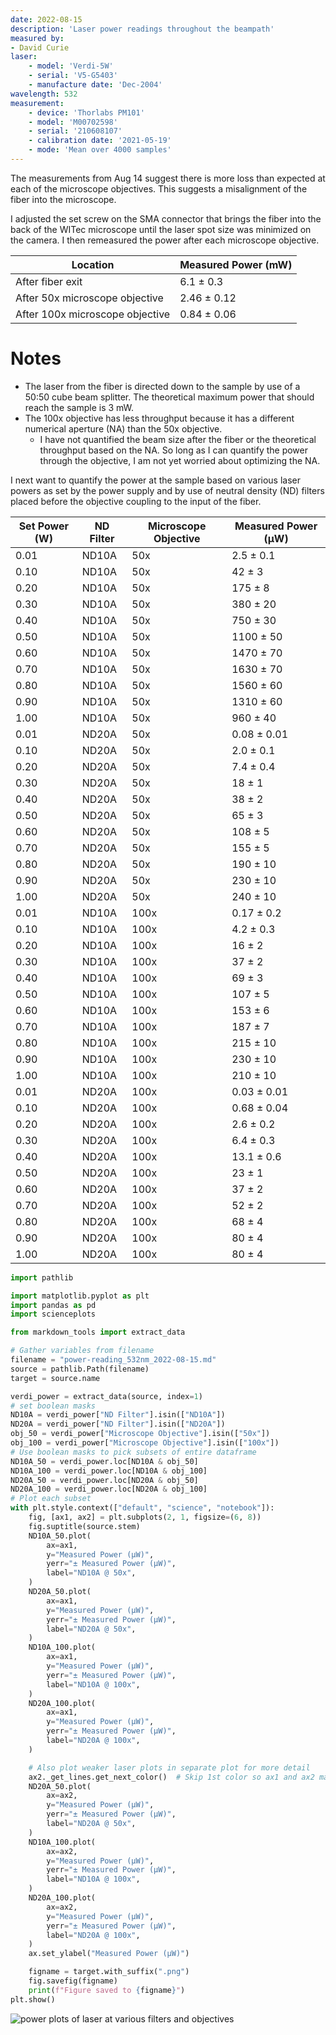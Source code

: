 ```yaml
---
date: 2022-08-15
description: 'Laser power readings throughout the beampath'
measured by:
- David Curie
laser:
    - model: 'Verdi-5W'
    - serial: 'V5-G5403'
    - manufacture date: 'Dec-2004'
wavelength: 532
measurement:
    - device: 'Thorlabs PM101'
    - model: 'M00702598'
    - serial: '210608107'
    - calibration date: '2021-05-19'
    - mode: 'Mean over 4000 samples'
---
```


The measurements from Aug 14 suggest there is more loss than expected at each
of the microscope objectives. This suggests a misalignment of the fiber into
the microscope.

I adjusted the set screw on the SMA connector that brings the fiber into the
back of the WITec microscope until the laser spot size was minimized on the
camera. I then remeasured the power after each microscope objective.

| Location                        | Measured Power (mW) |
|---------------------------------|---------------------|
| After fiber exit                | 6.1  ± 0.3          |
| After 50x microscope objective  | 2.46 ± 0.12         |
| After 100x microscope objective | 0.84 ± 0.06         |

# Notes

- The laser from the fiber is directed down to the sample by use of a 50:50
  cube beam splitter. The theoretical maximum power that should reach the
  sample is 3 mW.
- The 100x objective has less throughput because it has a different numerical aperture (NA) than the 50x objective.
    - I have not quantified the beam size after the fiber or the theoretical throughput based on the NA. So long as I can quantify the power through the objective, I am not yet worried about optimizing the NA.

I next want to quantify the power at the sample based on various laser powers
as set by the power supply and by use of neutral density (ND) filters placed
before the objective coupling to the input of the fiber.

| Set Power (W) | ND Filter | Microscope Objective | Measured Power (µW) |
|---------------|-----------|----------------------|---------------------|
| 0.01          | ND10A     | 50x                  | 2.5  ± 0.1          |
| 0.10          | ND10A     | 50x                  | 42   ± 3            |
| 0.20          | ND10A     | 50x                  | 175  ± 8            |
| 0.30          | ND10A     | 50x                  | 380  ± 20           |
| 0.40          | ND10A     | 50x                  | 750  ± 30           |
| 0.50          | ND10A     | 50x                  | 1100 ± 50           |
| 0.60          | ND10A     | 50x                  | 1470 ± 70           |
| 0.70          | ND10A     | 50x                  | 1630 ± 70           |
| 0.80          | ND10A     | 50x                  | 1560 ± 60           |
| 0.90          | ND10A     | 50x                  | 1310 ± 60           |
| 1.00          | ND10A     | 50x                  | 960  ± 40           |
| 0.01          | ND20A     | 50x                  | 0.08 ± 0.01         |
| 0.10          | ND20A     | 50x                  | 2.0  ± 0.1          |
| 0.20          | ND20A     | 50x                  | 7.4  ± 0.4          |
| 0.30          | ND20A     | 50x                  | 18   ± 1            |
| 0.40          | ND20A     | 50x                  | 38   ± 2            |
| 0.50          | ND20A     | 50x                  | 65   ± 3            |
| 0.60          | ND20A     | 50x                  | 108  ± 5            |
| 0.70          | ND20A     | 50x                  | 155  ± 5            |
| 0.80          | ND20A     | 50x                  | 190  ± 10           |
| 0.90          | ND20A     | 50x                  | 230  ± 10           |
| 1.00          | ND20A     | 50x                  | 240  ± 10           |
| 0.01          | ND10A     | 100x                 | 0.17 ± 0.2          |
| 0.10          | ND10A     | 100x                 | 4.2  ± 0.3          |
| 0.20          | ND10A     | 100x                 | 16   ± 2            |
| 0.30          | ND10A     | 100x                 | 37   ± 2            |
| 0.40          | ND10A     | 100x                 | 69   ± 3            |
| 0.50          | ND10A     | 100x                 | 107  ± 5            |
| 0.60          | ND10A     | 100x                 | 153  ± 6            |
| 0.70          | ND10A     | 100x                 | 187  ± 7            |
| 0.80          | ND10A     | 100x                 | 215  ± 10           |
| 0.90          | ND10A     | 100x                 | 230  ± 10           |
| 1.00          | ND10A     | 100x                 | 210  ± 10           |
| 0.01          | ND20A     | 100x                 | 0.03 ± 0.01         |
| 0.10          | ND20A     | 100x                 | 0.68 ± 0.04         |
| 0.20          | ND20A     | 100x                 | 2.6  ± 0.2          |
| 0.30          | ND20A     | 100x                 | 6.4  ± 0.3          |
| 0.40          | ND20A     | 100x                 | 13.1 ± 0.6          |
| 0.50          | ND20A     | 100x                 | 23   ± 1            |
| 0.60          | ND20A     | 100x                 | 37   ± 2            |
| 0.70          | ND20A     | 100x                 | 52   ± 2            |
| 0.80          | ND20A     | 100x                 | 68   ± 4            |
| 0.90          | ND20A     | 100x                 | 80   ± 4            |
| 1.00          | ND20A     | 100x                 | 80   ± 4            |

```python
import pathlib

import matplotlib.pyplot as plt
import pandas as pd
import scienceplots

from markdown_tools import extract_data

# Gather variables from filename
filename = "power-reading_532nm_2022-08-15.md"
source = pathlib.Path(filename)
target = source.name

verdi_power = extract_data(source, index=1)
# set boolean masks
ND10A = verdi_power["ND Filter"].isin(["ND10A"])
ND20A = verdi_power["ND Filter"].isin(["ND20A"])
obj_50 = verdi_power["Microscope Objective"].isin(["50x"])
obj_100 = verdi_power["Microscope Objective"].isin(["100x"])
# Use boolean masks to pick subsets of entire dataframe
ND10A_50 = verdi_power.loc[ND10A & obj_50]
ND10A_100 = verdi_power.loc[ND10A & obj_100]
ND20A_50 = verdi_power.loc[ND20A & obj_50]
ND20A_100 = verdi_power.loc[ND20A & obj_100]
# Plot each subset
with plt.style.context(["default", "science", "notebook"]):
    fig, [ax1, ax2] = plt.subplots(2, 1, figsize=(6, 8))
    fig.suptitle(source.stem)
    ND10A_50.plot(
        ax=ax1,
        y="Measured Power (µW)",
        yerr="± Measured Power (µW)",
        label="ND10A @ 50x",
    )
    ND20A_50.plot(
        ax=ax1,
        y="Measured Power (µW)",
        yerr="± Measured Power (µW)",
        label="ND20A @ 50x",
    )
    ND10A_100.plot(
        ax=ax1,
        y="Measured Power (µW)",
        yerr="± Measured Power (µW)",
        label="ND10A @ 100x",
    )
    ND20A_100.plot(
        ax=ax1,
        y="Measured Power (µW)",
        yerr="± Measured Power (µW)",
        label="ND20A @ 100x",
    )

    # Also plot weaker laser plots in separate plot for more detail
    ax2._get_lines.get_next_color()  # Skip 1st color so ax1 and ax2 match
    ND20A_50.plot(
        ax=ax2,
        y="Measured Power (µW)",
        yerr="± Measured Power (µW)",
        label="ND20A @ 50x",
    )
    ND10A_100.plot(
        ax=ax2,
        y="Measured Power (µW)",
        yerr="± Measured Power (µW)",
        label="ND10A @ 100x",
    )
    ND20A_100.plot(
        ax=ax2,
        y="Measured Power (µW)",
        yerr="± Measured Power (µW)",
        label="ND20A @ 100x",
    )
    ax.set_ylabel("Measured Power (µW)")

    figname = target.with_suffix(".png")
    fig.savefig(figname)
    print(f"Figure saved to {figname}")
plt.show()
```

![power plots of laser at various filters and objectives](power-reading_532nm_2022-08-15.png "Laser plots")
